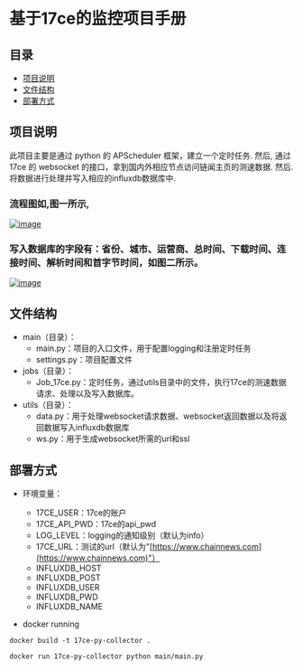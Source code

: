 # 基于17ce的监控项目手册

## 目录
- [项目说明](#项目说明)
- [文件结构](#文件结构)
- [部署方式](#部署方式)


## 项目说明

此项目主要是通过 python 的 APScheduler 框架，建立一个定时任务.
然后, 通过 17ce 的 websocket 的接口，拿到国内外相应节点访问链闻主页的测速数据.
然后. 将数据进行处理并写入相应的influxdb数据库中.


### 流程图如,图一所示,

[![image](https://user-images.githubusercontent.com/79570374/133237400-6e993a60-05fd-461e-8084-08cf714ae7bf.png)](https://user-images.githubusercontent.com/79570374/133237400-6e993a60-05fd-461e-8084-08cf714ae7bf.png)

### 写入数据库的字段有：省份、城市、运营商、总时间、下载时间、连接时间、解析时间和首字节时间，如图二所示。

[![image](https://user-images.githubusercontent.com/79570374/133237482-298a58b6-1607-41dd-b8bf-f5491550381f.png)](https://user-images.githubusercontent.com/79570374/133237482-298a58b6-1607-41dd-b8bf-f5491550381f.png)


## 文件结构

- main（目录）：
  - main.py：项目的入口文件，用于配置logging和注册定时任务
  - settings.py：项目配置文件
- jobs（目录）：
  - Job_17ce.py：定时任务，通过utils目录中的文件，执行17ce的测速数据请求、处理以及写入数据库。
- utils（目录）：
  - data.py：用于处理websocket请求数据、websocket返回数据以及将返回数据写入influxdb数据库
  - ws.py：用于生成websocket所需的url和ssl

## 部署方式

* 环境变量：
  - 17CE_USER：17ce的账户
  - 17CE_API_PWD：17ce的api_pwd
  - LOG_LEVEL：logging的通知级别（默认为info）
  - 17CE_URL：测试的url（默认为"[https://www.chainnews.com](https://www.chainnews.com)"）
  - INFLUXDB_HOST
  - INFLUXDB_POST
  - INFLUXDB_USER
  - INFLUXDB_PWD
  - INFLUXDB_NAME


* docker running 

```
docker build -t 17ce-py-collector .

docker run 17ce-py-collector python main/main.py

```
